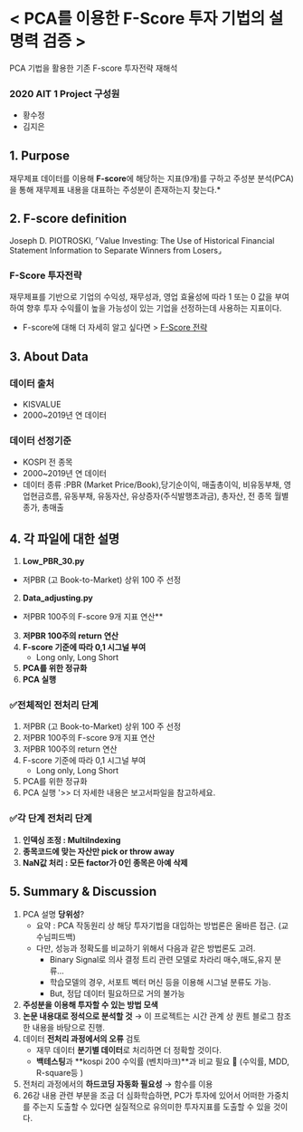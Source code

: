 # < PCA를 이용한 F-Score 투자 기법의 설명력 검증 > 
PCA 기법을 활용한 기존 F-score 투자전략 재해석

### 2020 AIT 1 Project 구성원
- 황수정 
- 김지은 



## 1. P**urpose**

재무제표 데이터를 이용해 **F-score**에 해당하는 지표(9개)를 구하고 주성분 분석(PCA)을 통해 재무제표 내용을 대표하는 주성분이 존재하는지 찾는다.*

## 2. **F-score definition**
Joseph D. PIOTROSKI,  ⌜Value Investing: The Use of Historical Financial Statement Information to Separate Winners from Losers⌟

### F-Score 투자전략
재무제표를 기반으로 기업의 수익성, 재무성과, 영업 효율성에 따라 1 또는 0 값을 부여하여 향후 투자 수익률이 높을 가능성이 있는 기업을 선정하는데 사용하는 지표이다.

* F-score에 대해 더 자세히 알고 싶다면 > [F-Score 전략](https://m.blog.naver.com/mymoneymoney/221232481172)

## 3. About Data
### 데이터 출처

- KISVALUE
- 2000~2019년 연 데이터

### 데이터 선정기준

- KOSPI 전 종목
- 2000~2019년 연 데이터
- 데이터 종류 
  :PBR (Market Price/Book),당기순이익, 매출총이익, 비유동부채, 영업현금흐름, 유동부채, 유동자산, 유상증자(주식발행초과금), 총자산, 전 종목 월별 종가, 총매출



## 4. **각 파일에 대한 설명**
1. **Low_PBR_30.py**
- 저PBR (고 Book-to-Market) 상위 100 주 선정

2. **Data_adjusting.py**
- 저PBR 100주의 F-score 9개 지표 연산**

3. **저PBR 100주의 return 연산**
4. **F-score 기준에 따라 0,1 시그널 부여**
    - Long only, Long Short
5. **PCA를 위한 정규화**
6. **PCA 실행**


### ✅전체적인 전처리 단계

1. 저PBR (고 Book-to-Market) 상위 100 주 선정
2. 저PBR 100주의 F-score 9개 지표 연산
3. 저PBR 100주의 return 연산
4. F-score 기준에 따라 0,1 시그널 부여
    - Long only, Long Short
5. PCA를 위한 정규화
6. PCA 실행
  '>> 더 자세한 내용은 보고서파일을 참고하세요.

###  ✅각 단계 전처리 단계
1. **인덱싱 조정 : MultiIndexing**
2. **종목코드에 맞는 자산만 pick or throw away**
3. **NaN값 처리 : 모든 factor가 0인 종목은 아예 삭제**


## 5. Summary & Discussion
1) PCA 설명 **당위성**?
   - 요약 : PCA 작동원리 상 해당 투자기법을 대입하는 방법론은 올바른 접근. (교수님피드백)
   - 다만, 성능과 정확도를 비교하기 위해서 다음과 같은 방법론도 고려.
       * Binary Signal로 의사 결정 트리 관련 모델로 차라리 매수,매도,유지 분류...
       * 학습모델의 경우, 서포트 벡터 머신 등을 이용해 시그널 분류도 가능. 
       * But, 정답 데이터 필요하므로 거의 불가능
2) **주성분을 이용해 투자할 수 있는 방법 모색**
3) **논문 내용대로 정석으로 분석할 것** 
    → 이 프로젝트는 시간 관계 상 퀀트 블로그 참조한 내용을 바탕으로 진행.
4)  데이터 **전처리 과정에서의 오류** 검토
    - 재무 데이터 **분기별 데이터**로 처리하면 더 정확할 것이다.
    - **백테스팅**과 **kospi 200 수익률 (벤치마크)**과 비교 필요 🌟 
    (수익률, MDD, R-square등 )
5) 전처리 과정에서의 **하드코딩 자동화 필요성** → 함수를 이용
6) 26강 내용 관련 부분을 조금 더 심화학습하면, PC가 투자에 있어서 어떠한 가중치를 주는지 도출할 수 있다면 실질적으로 유의미한 투자지표를 도출할 수 있을 것이다.

